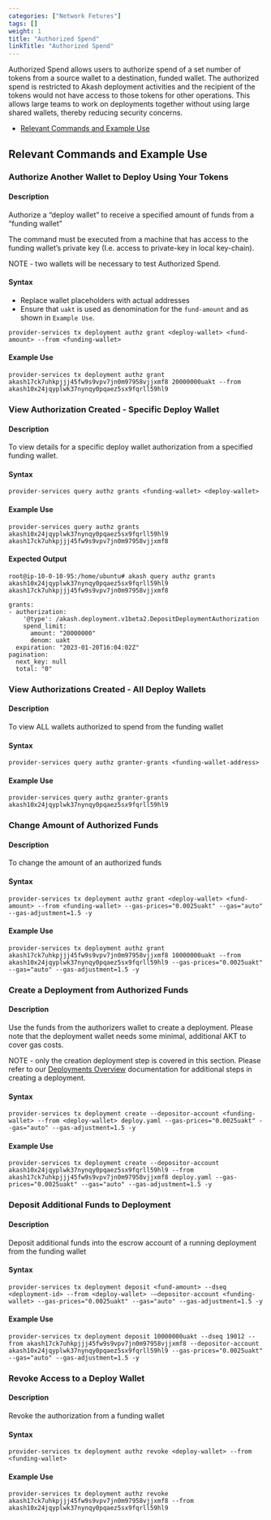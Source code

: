 ```yaml
---
categories: ["Network Fetures"]
tags: []
weight: 1
title: "Authorized Spend"
linkTitle: "Authorized Spend"
---
```


Authorized Spend allows users to authorize spend of a set number of tokens from a source wallet to a destination, funded wallet.  The authorized spend is restricted to Akash deployment activities and  the recipient of the tokens would not have access to those tokens for other operations. This allows large teams to work on deployments together without using large shared wallets, thereby reducing security concerns.

* [Relevant Commands and Example Use](#relevant-commands-and-example-use)


## Relevant Commands and Example Use

### Authorize Another Wallet to Deploy Using Your Tokens

#### **Description**

Authorize a “deploy wallet” to receive a specified amount of funds from a “funding wallet”

The command must be executed from a machine that has access to the funding wallet’s private key (I.e. access to private-key in local key-chain).

NOTE - two wallets will be necessary to test Authorized Spend.

#### **Syntax**

* Replace wallet placeholders with actual addresses
* Ensure that `uakt` is used as denomination for the `fund-amount` and as shown in `Example Use`.

```
provider-services tx deployment authz grant <deploy-wallet> <fund-amount> --from <funding-wallet>
```

#### Example Use

```
provider-services tx deployment authz grant akash17ck7uhkpjjj45fw9s9vpv7jn0m97958vjjxmf8 20000000uakt --from akash10x24jqyplwk37nynqy0pqaez5sx9fqrll59hl9
```

### View Authorization Created - Specific Deploy Wallet

#### **Description**

To view details for a specific deploy wallet authorization from a specified funding wallet.

#### **Syntax**

```
provider-services query authz grants <funding-wallet> <deploy-wallet>
```

#### **Example Use**

```
provider-services query authz grants akash10x24jqyplwk37nynqy0pqaez5sx9fqrll59hl9 akash17ck7uhkpjjj45fw9s9vpv7jn0m97958vjjxmf8
```

#### **Expected Output**

```
root@ip-10-0-10-95:/home/ubuntu# akash query authz grants akash10x24jqyplwk37nynqy0pqaez5sx9fqrll59hl9 akash17ck7uhkpjjj45fw9s9vpv7jn0m97958vjjxmf8

grants:
- authorization:
    '@type': /akash.deployment.v1beta2.DepositDeploymentAuthorization
    spend_limit:
      amount: "20000000"
      denom: uakt
  expiration: "2023-01-20T16:04:02Z"
pagination:
  next_key: null
  total: "0"
```

### View Authorizations Created - All Deploy Wallets

#### **Description**

To view ALL wallets authorized to spend from the funding wallet

#### **Syntax**

```
provider-services query authz granter-grants <funding-wallet-address>
```

#### **Example Use**

```
provider-services query authz granter-grants akash10x24jqyplwk37nynqy0pqaez5sx9fqrll59hl9
```

### Change Amount of Authorized Funds

#### **Description**

To change the amount of an authorized funds

#### **Syntax**

```
provider-services tx deployment authz grant <deploy-wallet> <fund-amount> --from <funding-wallet> --gas-prices="0.0025uakt" --gas="auto" --gas-adjustment=1.5 -y
```

#### **Example Use**

```
provider-services tx deployment authz grant akash17ck7uhkpjjj45fw9s9vpv7jn0m97958vjjxmf8 10000000uakt --from akash10x24jqyplwk37nynqy0pqaez5sx9fqrll59hl9 --gas-prices="0.0025uakt" --gas="auto" --gas-adjustment=1.5 -y
```

### Create a Deployment from Authorized Funds

#### **Description**

Use the funds from the authorizers wallet to create a deployment. Please note that the deployment wallet needs some minimal, additional AKT to cover gas costs.

NOTE - only the creation deployment step is covered in this section.  Please refer to our [Deployments Overview](/docs/deployments/overview/) documentation for additional steps in creating a deployment.

#### **Syntax**

```
provider-services tx deployment create --depositor-account <funding-wallet> --from <deploy-wallet> deploy.yaml --gas-prices="0.0025uakt" --gas="auto" --gas-adjustment=1.5 -y 
```

#### **Example Use**

```
provider-services tx deployment create --depositor-account akash10x24jqyplwk37nynqy0pqaez5sx9fqrll59hl9 --from akash17ck7uhkpjjj45fw9s9vpv7jn0m97958vjjxmf8 deploy.yaml --gas-prices="0.0025uakt" --gas="auto" --gas-adjustment=1.5 -y
```

### **Deposit Additional Funds to Deployment**

#### **Description**

Deposit additional funds into the escrow account of a running deployment from the funding wallet

#### **Syntax**

```
provider-services tx deployment deposit <fund-amount> --dseq <deployment-id> --from <deploy-wallet> -–depositor-account <funding-wallet> --gas-prices="0.0025uakt" --gas="auto" --gas-adjustment=1.5 -y
```

#### **Example Use**

```
provider-services tx deployment deposit 10000000uakt --dseq 19012 --from akash17ck7uhkpjjj45fw9s9vpv7jn0m97958vjjxmf8 --depositor-account akash10x24jqyplwk37nynqy0pqaez5sx9fqrll59hl9 --gas-prices="0.0025uakt" --gas="auto" --gas-adjustment=1.5 -y
```

### Revoke Access to a Deploy Wallet

#### **Description**

Revoke the authorization from a funding wallet

#### **Syntax**

```
provider-services tx deployment authz revoke <deploy-wallet> --from <funding-wallet>
```

#### **Example Use**

```
provider-services tx deployment authz revoke akash17ck7uhkpjjj45fw9s9vpv7jn0m97958vjjxmf8 --from akash10x24jqyplwk37nynqy0pqaez5sx9fqrll59hl9
```